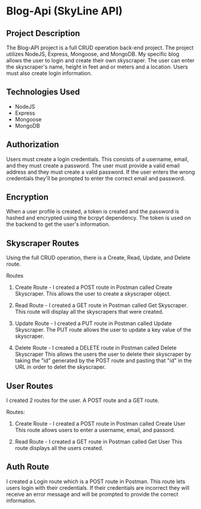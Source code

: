 # Blog-Api (SkyLine API)

## Project Description

The Blog-API project is a full CRUD operation back-end project. The project utilizes NodeJS, Express, Mongoose, and MongoDB.
My specific blog allows the user to login and create their own skyscraper. The user can enter the skyscraper's name, height
in feet and or meters and a location. Users must also create login information. 

## Technologies Used
- NodeJS
- Express
- Mongoose
- MongoDB

## Authorization

Users must create a login credentials. This consists of a username, email, and they must create a password.
The user must provide a valid email address and they must create a valid password. If the user enters the
wrong credentials they'll be prompted to enter the correct email and password. 

## Encryption

When a user profile is created, a token is created and the password is hashed and encrypted using
the bcrpyt dependency. The token is used on the backend to get the user's information. 

## Skyscraper Routes

Using the full CRUD operation, there is a Create, Read, Update, and Delete route.

Routes
1. Create Route - I created a POST route in Postman called Create Skyscraper.
                  This allows the user to create a skyscraper object.

2. Read Route - I created a GET route in Postman called Get Skyscraper.
                This route will display all the skyscrapers that were created.

3. Update Route - I created a PUT route in Postman called Update Skyscraper.
                 The PUT route allows the user to update a key value of the
                 skyscraper. 

4. Delete Route - I created a DELETE route in Postman called Delete Skyscraper
                 This allows the users the user to delete their skyscraper by
                 taking the "id" generated by the POST route and pasting that
                 "id" in the URL in order to delet the skyscraper.

## User Routes

I created 2 routes for the user. A POST route and a GET route.

Routes: 
1. Create Route - I created a POST route in Postman called Create User
                  This route allows users to enter a username, email, and passord.

2. Read Route - I created a GET route in Postman called Get User
                This route displays all the users created.

## Auth Route

I created a Login route which is a POST route in Postman. This route lets users login with their credentials.
If their credentials are incorrect they will receive an error message and will be prompted to provide the
correct information.
